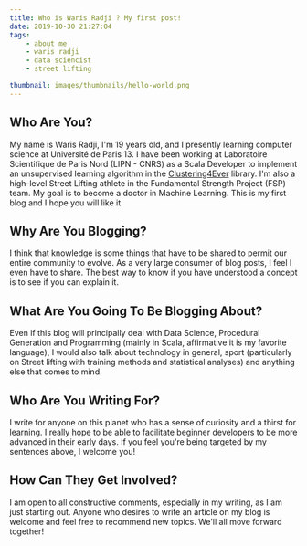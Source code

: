 ```yaml
---
title: Who is Waris Radji ? My first post!
date: 2019-10-30 21:27:04
tags: 
	- about me
	- waris radji
	- data sciencist
	- street lifting

thumbnail: images/thumbnails/hello-world.png
---
```


## Who Are You? 

My name is Waris Radji, I'm 19 years old, and I presently learning computer science at Université de Paris 13. I have been working  at Laboratoire Scientifique de Paris Nord (LIPN - CNRS) as a Scala Developer to implement an unsupervised learning algorithm in the [Clustering4Ever](https://github.com/Clustering4Ever/Notebooks) library. I'm also a high-level Street Lifting athlete in the Fundamental Strength Project (FSP) team. My goal is to become a doctor in Machine Learning. This is my first blog and I hope you will like it.

## Why Are You Blogging?

I think that knowledge is some things that have to be shared to permit our entire community to evolve. As a very large consumer of blog posts, I feel I even have to share. The best way to know if you have understood a concept is to see if you can explain it.

## What Are You Going To Be Blogging About?

Even if this blog will principally deal with Data Science, Procedural Generation and Programming (mainly in Scala, affirmative it is my favorite language), I would also talk about technology in general, sport (particularly on Street lifting with training methods and statistical analyses) and anything else that comes to mind. 

## Who Are You Writing For?

I write for anyone on this planet who has a sense of curiosity and a thirst for learning. I really hope to be able to facilitate beginner developers to be more advanced in their early days. If you feel you're being targeted by my sentences above, I welcome you!

## How Can They Get Involved?

I am open to all constructive comments, especially in my writing, as I am just starting out. Anyone who desires to write an article on my blog is welcome and feel free to recommend new topics. We'll all move forward together!

